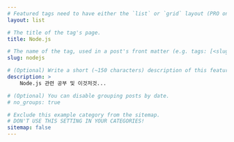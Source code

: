 ```yaml
---
# Featured tags need to have either the `list` or `grid` layout (PRO only).
layout: list

# The title of the tag's page.
title: Node.js

# The name of the tag, used in a post's front matter (e.g. tags: [<slug>]).
slug: nodejs

# (Optional) Write a short (~150 characters) description of this featured tag.
description: >
    Node.js 관련 공부 및 이것저것...

# (Optional) You can disable grouping posts by date.
# no_groups: true

# Exclude this example category from the sitemap.
# DON'T USE THIS SETTING IN YOUR CATEGORIES!
sitemap: false
---
```

